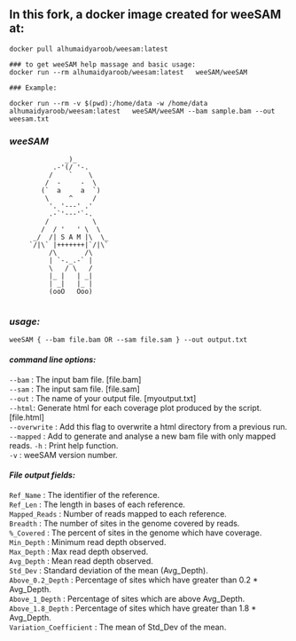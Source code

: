## In this fork, a docker image created for weeSAM at: 
```
docker pull alhumaidyaroob/weesam:latest

### to get weeSAM help massage and basic usage: 
docker run --rm alhumaidyaroob/weesam:latest   weeSAM/weeSAM

### Example: 

docker run --rm -v $(pwd):/home/data -w /home/data alhumaidyaroob/weesam:latest   weeSAM/weeSAM --bam sample.bam --out weesam.txt
```


### _weeSAM_  
```  
              _)_
           .-'(/ '-.
          /    `    \
         /  -     -  \
        (`  a     a  `)
         \     ^     /
          '. '---' .'
          .-`'---'`-.
         /           \
        /  / '   ' \  \
      _/  /| S A M |\  \_
     `/|\` |+++++++|`/|\`
          /\       /\
          | `-._.-` |
          \   / \   /
          |_ |   | _|
          | _|   |_ |
          (ooO   Ooo)


``` 

### _usage:_ ### 
``weeSAM { --bam file.bam OR --sam file.sam } --out output.txt `` 


#### _command line options:_   ####  
`--bam` : The input bam file. [file.bam]   
`--sam` : The input sam file. [file.sam]   
`--out` : The name of your output file. [myoutput.txt]     
`--html`: Generate html for each coverage plot produced by the script. [file.html]      
`--overwrite`	: Add this flag to overwrite a html directory from a previous run.
`--mapped`    : Add to generate and analyse a new bam file with only mapped reads.
`-h`    : Print help function.   
`-v`	: weeSAM version number.

#### _File output fields:_  ####  
`Ref_Name` : The identifier of the reference.  
`Ref_Len` : The length in bases of each reference.  
`Mapped_Reads` : Number of reads mapped to each reference.  
`Breadth` : The number of sites in the genome covered by reads.  
`%_Covered` : The percent of sites in the genome which have coverage.  
`Min_Depth` : Minimum read depth observed.  
`Max_Depth` : Max read depth observed.  
`Avg_Depth` : Mean read depth observed.  
`Std_Dev` : Standard deviation of the mean (Avg_Depth).  
`Above_0.2_Depth` : Percentage of sites which have greater than 0.2 * Avg_Depth.  
`Above_1_Depth` : Percentage of sites which are above Avg_Depth.  
`Above_1.8_Depth` : Percentage of sites which have greater than 1.8 * Avg_Depth.  
`Variation_Coefficient` : The mean of Std_Dev of the mean.  


